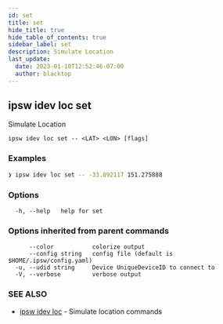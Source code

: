 ```yaml
---
id: set
title: set
hide_title: true
hide_table_of_contents: true
sidebar_label: set
description: Simulate Location
last_update:
  date: 2023-01-10T12:52:46-07:00
  author: blacktop
---
```

## ipsw idev loc set

Simulate Location

```
ipsw idev loc set -- <LAT> <LON> [flags]
```

### Examples

```bash
❯ ipsw idev loc set -- -33.892117 151.275888
```

### Options

```
  -h, --help   help for set
```

### Options inherited from parent commands

```
      --color           colorize output
      --config string   config file (default is $HOME/.ipsw/config.yaml)
  -u, --udid string     Device UniqueDeviceID to connect to
  -V, --verbose         verbose output
```

### SEE ALSO

* [ipsw idev loc](/docs/cli/ipsw/idev/loc)	 - Simulate location commands

